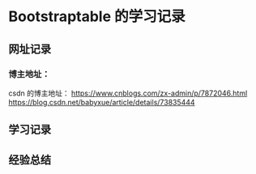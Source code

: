# Bootstraptable 的学习记录



## 网址记录




### 博主地址：
csdn 的博主地址：
https://www.cnblogs.com/zx-admin/p/7872046.html
https://blog.csdn.net/babyxue/article/details/73835444





## 学习记录



## 经验总结
